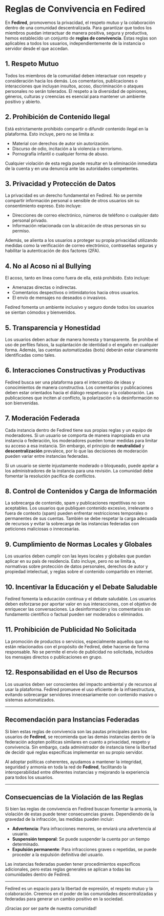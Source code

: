 
# Reglas de Convivencia en Fedired

En **Fedired**, promovemos la privacidad, el respeto mutuo y la colaboración dentro de una comunidad descentralizada. Para garantizar que todos los miembros puedan interactuar de manera positiva, segura y productiva, hemos establecido un conjunto de **reglas de convivencia**. Estas reglas son aplicables a todos los usuarios, independientemente de la instancia o servidor desde el que accedan.

## 1. **Respeto Mutuo**
Todos los miembros de la comunidad deben interactuar con respeto y consideración hacia los demás. Los comentarios, publicaciones o interacciones que incluyan insultos, acoso, discriminación o ataques personales no serán tolerados. El respeto a la diversidad de opiniones, géneros, culturas y creencias es esencial para mantener un ambiente positivo y abierto.

## 2. **Prohibición de Contenido Ilegal**
Está estrictamente prohibido compartir o difundir contenido ilegal en la plataforma. Esto incluye, pero no se limita a:
- Material con derechos de autor sin autorización.
- Discurso de odio, incitación a la violencia o terrorismo.
- Pornografía infantil o cualquier forma de abuso.

Cualquier violación de esta regla puede resultar en la eliminación inmediata de la cuenta y en una denuncia ante las autoridades competentes.

## 3. **Privacidad y Protección de Datos**
La privacidad es un derecho fundamental en Fedired. No se permite compartir información personal o sensible de otros usuarios sin su consentimiento expreso. Esto incluye:
- Direcciones de correo electrónico, números de teléfono o cualquier dato personal privado.
- Información relacionada con la ubicación de otras personas sin su permiso.
  
Además, se alienta a los usuarios a proteger su propia privacidad utilizando medidas como la verificación de correo electrónico, contraseñas seguras y habilitar la autenticación de dos factores (2FA).

## 4. **No al Acoso ni al Bullying**
El acoso, tanto en línea como fuera de ella, está prohibido. Esto incluye:
- Amenazas directas o indirectas.
- Comentarios despectivos o intimidatorios hacia otros usuarios.
- El envío de mensajes no deseados o invasivos.

Fedired fomenta un ambiente inclusivo y seguro donde todos los usuarios se sientan cómodos y bienvenidos.

## 5. **Transparencia y Honestidad**
Los usuarios deben actuar de manera honesta y transparente. Se prohíbe el uso de perfiles falsos, la suplantación de identidad o el engaño en cualquier forma. Además, las cuentas automatizadas (bots) deberán estar claramente identificadas como tales.

## 6. **Interacciones Constructivas y Productivas**
Fedired busca ser una plataforma para el intercambio de ideas y conocimientos de manera constructiva. Los comentarios y publicaciones deben estar orientados hacia el diálogo respetuoso y la colaboración. Las publicaciones que inciten al conflicto, la polarización o la desinformación no son bienvenidas.

## 7. **Moderación Federada**
Cada instancia dentro de Fedired tiene sus propias reglas y un equipo de moderadores. Si un usuario se comporta de manera inapropiada en una instancia o federación, los moderadores pueden tomar medidas para limitar su acceso a esa instancia. Sin embargo, el principio de **neutralidad** y **descentralización** prevalece, por lo que las decisiones de moderación pueden variar entre instancias federadas.

Si un usuario se siente injustamente moderado o bloqueado, puede apelar a los administradores de la instancia para una revisión. La comunidad debe fomentar la resolución pacífica de conflictos.

## 8. **Control de Contenidos y Carga de Información**
La sobrecarga de contenido, spam y publicaciones repetitivas no son aceptables. Los usuarios que publiquen contenido excesivo, irrelevante o fuera de contexto (spam) pueden enfrentar restricciones temporales o permanentes de sus cuentas. También se debe respetar la carga adecuada de recursos y evitar la sobrecarga de las instancias federadas con peticiones maliciosas o innecesarias.

## 9. **Cumplimiento de Normas Locales y Globales**
Los usuarios deben cumplir con las leyes locales y globales que puedan aplicar en su país de residencia. Esto incluye, pero no se limita a, normativas sobre protección de datos personales, derechos de autor y propiedad intelectual, y reglas sobre el contenido compartido en internet.

## 10. **Incentivar la Educación y el Debate Saludable**
Fedired fomenta la educación continua y el debate saludable. Los usuarios deben esforzarse por aportar valor en sus interacciones, con el objetivo de enriquecer las conversaciones. La desinformación y los comentarios sin fundamento científico o factual pueden ser moderados o eliminados.

## 11. **Prohibición de Publicidad No Solicitada**
La promoción de productos o servicios, especialmente aquellos que no están relacionados con el propósito de Fedired, debe hacerse de forma responsable. No se permite el envío de publicidad no solicitada, incluidos los mensajes directos o publicaciones en grupo.

## 12. **Responsabilidad en el Uso de Recursos**
Los usuarios deben ser conscientes del impacto ambiental y de recursos al usar la plataforma. Fedired promueve el uso eficiente de la infraestructura, evitando sobrecargar servidores innecesariamente con contenido masivo o sistemas automatizados.

---

## Recomendación para Instancias Federadas

Si bien estas reglas de convivencia son las pautas principales para los usuarios de **Fedired**, se recomienda que las demás instancias dentro de la federación adopten políticas similares en cuanto a privacidad, respeto y convivencia. Sin embargo, cada administrador de instancia tiene la libertad de decidir qué reglas específicas implementar en su propio servidor.

Al adoptar políticas coherentes, ayudamos a mantener la integridad, seguridad y armonía en toda la red de **Fedired**, facilitando la interoperabilidad entre diferentes instancias y mejorando la experiencia para todos los usuarios.

---

## Consecuencias de la Violación de las Reglas
Si bien las reglas de convivencia en Fedired buscan fomentar la armonía, la violación de estas puede tener consecuencias graves. Dependiendo de la gravedad de la infracción, las medidas pueden incluir:
- **Advertencia**: Para infracciones menores, se enviará una advertencia al usuario.
- **Suspensión temporal**: Se puede suspender la cuenta por un tiempo determinado.
- **Expulsión permanente**: Para infracciones graves o repetidas, se puede proceder a la expulsión definitiva del usuario.

Las instancias federadas pueden tener procedimientos específicos adicionales, pero estas reglas generales se aplican a todas las comunidades dentro de Fedired.

---

Fedired es un espacio para la libertad de expresión, el respeto mutuo y la colaboración. Creemos en el poder de las comunidades descentralizadas y federadas para generar un cambio positivo en la sociedad.

¡Gracias por ser parte de nuestra comunidad!
